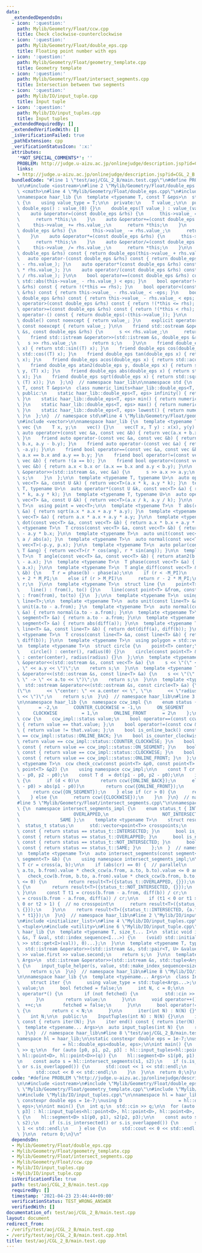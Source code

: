 ```yaml
---
data:
  _extendedDependsOn:
  - icon: ':question:'
    path: Mylib/Geometry/Float/ccw.cpp
    title: Check clockwise-counterclockwise
  - icon: ':question:'
    path: Mylib/Geometry/Float/double_eps.cpp
    title: Floating point number with eps
  - icon: ':question:'
    path: Mylib/Geometry/Float/geometry_template.cpp
    title: Geometry template
  - icon: ':question:'
    path: Mylib/Geometry/Float/intersect_segments.cpp
    title: Intersection between two segments
  - icon: ':question:'
    path: Mylib/IO/input_tuple.cpp
    title: Input tuple
  - icon: ':question:'
    path: Mylib/IO/input_tuples.cpp
    title: Input tuples
  _extendedRequiredBy: []
  _extendedVerifiedWith: []
  _isVerificationFailed: true
  _pathExtension: cpp
  _verificationStatusIcon: ':x:'
  attributes:
    '*NOT_SPECIAL_COMMENTS*': ''
    PROBLEM: http://judge.u-aizu.ac.jp/onlinejudge/description.jsp?id=CGL_2_B
    links:
    - http://judge.u-aizu.ac.jp/onlinejudge/description.jsp?id=CGL_2_B
  bundledCode: "#line 1 \"test/aoj/CGL_2_B/main.test.cpp\"\n#define PROBLEM \"http://judge.u-aizu.ac.jp/onlinejudge/description.jsp?id=CGL_2_B\"\
    \n\n#include <iostream>\n#line 2 \"Mylib/Geometry/Float/double_eps.cpp\"\n#include\
    \ <cmath>\n#line 4 \"Mylib/Geometry/Float/double_eps.cpp\"\n#include <limits>\n\
    \nnamespace haar_lib {\n  template <typename T, const T &eps>\n  struct double_eps\
    \ {\n    using value_type = T;\n\n  private:\n    T value_;\n\n  public:\n   \
    \ double_eps() : value_(0) {}\n    double_eps(T value_) : value_(value_) {}\n\n\
    \    auto &operator=(const double_eps &rhs) {\n      this->value_ = rhs.value_;\n\
    \      return *this;\n    }\n    auto &operator+=(const double_eps &rhs) {\n \
    \     this->value_ += rhs.value_;\n      return *this;\n    }\n    auto &operator-=(const\
    \ double_eps &rhs) {\n      this->value_ -= rhs.value_;\n      return *this;\n\
    \    }\n    auto &operator*=(const double_eps &rhs) {\n      this->value_ *= rhs.value_;\n\
    \      return *this;\n    }\n    auto &operator/=(const double_eps &rhs) {\n \
    \     this->value_ /= rhs.value_;\n      return *this;\n    }\n\n    auto operator+(const\
    \ double_eps &rhs) const { return double_eps(this->value_ + rhs.value_); }\n \
    \   auto operator-(const double_eps &rhs) const { return double_eps(this->value_\
    \ - rhs.value_); }\n    auto operator*(const double_eps &rhs) const { return double_eps(this->value_\
    \ * rhs.value_); }\n    auto operator/(const double_eps &rhs) const { return double_eps(this->value_\
    \ / rhs.value_); }\n\n    bool operator==(const double_eps &rhs) const { return\
    \ std::abs(this->value_ - rhs.value_) < eps; }\n    bool operator!=(const double_eps\
    \ &rhs) const { return !(*this == rhs); }\n    bool operator<(const double_eps\
    \ &rhs) const { return this->value_ - rhs.value_ < -eps; }\n    bool operator<=(const\
    \ double_eps &rhs) const { return this->value_ - rhs.value_ < eps; }\n    bool\
    \ operator>(const double_eps &rhs) const { return !(*this <= rhs); }\n    bool\
    \ operator>=(const double_eps &rhs) const { return !(*this < rhs); }\n\n    auto\
    \ operator-() const { return double_eps(-(this->value_)); }\n\n    explicit operator\
    \ double() const noexcept { return value_; }\n    explicit operator long double()\
    \ const noexcept { return value_; }\n\n    friend std::ostream &operator<<(std::ostream\
    \ &s, const double_eps &rhs) {\n      s << rhs.value_;\n      return s;\n    }\n\
    \    friend std::istream &operator>>(std::istream &s, double_eps &rhs) {\n   \
    \   s >> rhs.value_;\n      return s;\n    }\n\n    friend double_eps sin(double_eps\
    \ x) { return std::sin((T) x); }\n    friend double_eps cos(double_eps x) { return\
    \ std::cos((T) x); }\n    friend double_eps tan(double_eps x) { return std::tan((T)\
    \ x); }\n    friend double_eps acos(double_eps x) { return std::acos((T) x); }\n\
    \    friend double_eps atan2(double_eps y, double_eps x) { return std::atan2((T)\
    \ y, (T) x); }\n    friend double_eps abs(double_eps x) { return std::abs((T)\
    \ x); }\n    friend double_eps sqrt(double_eps x) { return std::sqrt(std::max<T>(0,\
    \ (T) x)); }\n  };\n}  // namespace haar_lib\n\nnamespace std {\n  template <typename\
    \ T, const T &eps>\n  class numeric_limits<haar_lib::double_eps<T, eps>> {\n \
    \ public:\n    static haar_lib::double_eps<T, eps> infinity() { return numeric_limits<T>::infinity();\
    \ }\n    static haar_lib::double_eps<T, eps> min() { return numeric_limits<T>::min();\
    \ }\n    static haar_lib::double_eps<T, eps> max() { return numeric_limits<T>::max();\
    \ }\n    static haar_lib::double_eps<T, eps> lowest() { return numeric_limits<T>::lowest();\
    \ }\n  };\n}  // namespace std\n#line 4 \"Mylib/Geometry/Float/geometry_template.cpp\"\
    \n#include <vector>\n\nnamespace haar_lib {\n  template <typename T>\n  struct\
    \ vec {\n    T x, y;\n    vec() {}\n    vec(T x, T y) : x(x), y(y) {}\n\n    friend\
    \ auto operator+(const vec &a, const vec &b) { return vec(a.x + b.x, a.y + b.y);\
    \ }\n    friend auto operator-(const vec &a, const vec &b) { return vec(a.x -\
    \ b.x, a.y - b.y); }\n    friend auto operator-(const vec &a) { return vec(-a.x,\
    \ -a.y); }\n\n    friend bool operator==(const vec &a, const vec &b) { return\
    \ a.x == b.x and a.y == b.y; }\n    friend bool operator!=(const vec &a, const\
    \ vec &b) { return !(a == b); }\n    friend bool operator<(const vec &a, const\
    \ vec &b) { return a.x < b.x or (a.x == b.x and a.y < b.y); }\n\n    friend std::istream\
    \ &operator>>(std::istream &s, vec &a) {\n      s >> a.x >> a.y;\n      return\
    \ s;\n    }\n  };\n\n  template <typename T, typename U>\n  auto operator*(const\
    \ vec<T> &a, const U &k) { return vec<T>(a.x * k, a.y * k); }\n  template <typename\
    \ T, typename U>\n  auto operator*(const U &k, const vec<T> &a) { return vec<T>(a.x\
    \ * k, a.y * k); }\n  template <typename T, typename U>\n  auto operator/(const\
    \ vec<T> &a, const U &k) { return vec<T>(a.x / k, a.y / k); }\n\n  template <typename\
    \ T>\n  using point = vec<T>;\n\n  template <typename T>\n  T abs(const vec<T>\
    \ &a) { return sqrt(a.x * a.x + a.y * a.y); }\n  template <typename T>\n  T abs_sq(const\
    \ vec<T> &a) { return a.x * a.x + a.y * a.y; }\n\n  template <typename T>\n  T\
    \ dot(const vec<T> &a, const vec<T> &b) { return a.x * b.x + a.y * b.y; }\n  template\
    \ <typename T>\n  T cross(const vec<T> &a, const vec<T> &b) { return a.x * b.y\
    \ - a.y * b.x; }\n\n  template <typename T>\n  auto unit(const vec<T> &a) { return\
    \ a / abs(a); }\n  template <typename T>\n  auto normal(const vec<T> &p) { return\
    \ vec<T>(-p.y, p.x); }\n\n  template <typename T>\n  auto polar(const T &r, const\
    \ T &ang) { return vec<T>(r * cos(ang), r * sin(ang)); }\n\n  template <typename\
    \ T>\n  T angle(const vec<T> &a, const vec<T> &b) { return atan2(b.y - a.y, b.x\
    \ - a.x); }\n  template <typename T>\n  T phase(const vec<T> &a) { return atan2(a.y,\
    \ a.x); }\n\n  template <typename T>\n  T angle_diff(const vec<T> &a, const vec<T>\
    \ &b) {\n    T r = phase(b) - phase(a);\n\n    if (r < -M_PI)\n      return r\
    \ + 2 * M_PI;\n    else if (r > M_PI)\n      return r - 2 * M_PI;\n    return\
    \ r;\n  }\n\n  template <typename T>\n  struct line {\n    point<T> from, to;\n\
    \    line() : from(), to() {}\n    line(const point<T> &from, const point<T> &to)\
    \ : from(from), to(to) {}\n  };\n\n  template <typename T>\n  using segment =\
    \ line<T>;\n\n  template <typename T>\n  auto unit(const line<T> &a) { return\
    \ unit(a.to - a.from); }\n  template <typename T>\n  auto normal(const line<T>\
    \ &a) { return normal(a.to - a.from); }\n\n  template <typename T>\n  auto diff(const\
    \ segment<T> &a) { return a.to - a.from; }\n\n  template <typename T>\n  T abs(const\
    \ segment<T> &a) { return abs(diff(a)); }\n\n  template <typename T>\n  T dot(const\
    \ line<T> &a, const line<T> &b) { return dot(diff(a), diff(b)); }\n  template\
    \ <typename T>\n  T cross(const line<T> &a, const line<T> &b) { return cross(diff(a),\
    \ diff(b)); }\n\n  template <typename T>\n  using polygon = std::vector<point<T>>;\n\
    \n  template <typename T>\n  struct circle {\n    point<T> center;\n    T radius;\n\
    \    circle() : center(), radius(0) {}\n    circle(const point<T> &center, T radius)\
    \ : center(center), radius(radius) {}\n  };\n\n  template <typename T>\n  std::ostream\
    \ &operator<<(std::ostream &s, const vec<T> &a) {\n    s << \"(\" << a.x << \"\
    , \" << a.y << \")\";\n    return s;\n  }\n\n  template <typename T>\n  std::ostream\
    \ &operator<<(std::ostream &s, const line<T> &a) {\n    s << \"(\" << a.from <<\
    \ \" -> \" << a.to << \")\";\n    return s;\n  }\n\n  template <typename T>\n\
    \  std::ostream &operator<<(std::ostream &s, const circle<T> &a) {\n    s << \"\
    (\"\n      << \"center: \" << a.center << \", \"\n      << \"radius: \" << a.radius\
    \ << \")\";\n    return s;\n  }\n}  // namespace haar_lib\n#line 3 \"Mylib/Geometry/Float/ccw.cpp\"\
    \n\nnamespace haar_lib {\n  namespace ccw_impl {\n    enum status {\n      ONLINE_BACK\
    \       = -2,\n      COUNTER_CLOCKWISE = -1,\n      ON_SEGMENT        = 0,\n \
    \     CLOCKWISE         = 1,\n      ONLINE_FRONT      = 2\n    };\n  }\n\n  struct\
    \ ccw {\n    ccw_impl::status value;\n    bool operator==(const ccw &that) const\
    \ { return value == that.value; };\n    bool operator!=(const ccw &that) const\
    \ { return value != that.value; };\n    bool is_online_back() const { return value\
    \ == ccw_impl::status::ONLINE_BACK; }\n    bool is_counter_clockwise() const {\
    \ return value == ccw_impl::status::COUNTER_CLOCKWISE; }\n    bool is_on_segment()\
    \ const { return value == ccw_impl::status::ON_SEGMENT; }\n    bool is_clockwise()\
    \ const { return value == ccw_impl::status::CLOCKWISE; }\n    bool is_online_front()\
    \ const { return value == ccw_impl::status::ONLINE_FRONT; }\n  };\n\n  template\
    \ <typename T>\n  ccw check_ccw(const point<T> &p0, const point<T> &p1, const\
    \ point<T> &p2) {\n    using namespace ccw_impl;\n\n    const T cr = cross(p1\
    \ - p0, p2 - p0);\n    const T d  = dot(p1 - p0, p2 - p0);\n\n    if (cr == 0)\
    \ {\n      if (d < 0)\n        return ccw({ONLINE_BACK});\n      else if (abs(p2\
    \ - p0) > abs(p1 - p0))\n        return ccw({ONLINE_FRONT});\n      else\n   \
    \     return ccw({ON_SEGMENT});\n    } else if (cr > 0) {\n      return ccw({COUNTER_CLOCKWISE});\n\
    \    } else {\n      return ccw({CLOCKWISE});\n    }\n  }\n}  // namespace haar_lib\n\
    #line 5 \"Mylib/Geometry/Float/intersect_segments.cpp\"\n\nnamespace haar_lib\
    \ {\n  namespace intersect_segments_impl {\n    enum status_t { INTERSECTED,\n\
    \                    OVERLAPPED,\n                    NOT_INTERSECTED,\n     \
    \               SAME };\n    template <typename T>\n    struct result {\n    \
    \  status_t status;\n      std::vector<point<T>> crosspoints;\n      bool is_intersected()\
    \ const { return status == status_t::INTERSECTED; }\n      bool is_overlapped()\
    \ const { return status == status_t::OVERLAPPED; }\n      bool is_not_intersected()\
    \ const { return status == status_t::NOT_INTERSECTED; }\n      bool is_same()\
    \ const { return status == status_t::SAME; }\n    };\n  }  // namespace intersect_segments_impl\n\
    \n  template <typename T>\n  auto intersect_segments(const segment<T> &a, const\
    \ segment<T> &b) {\n    using namespace intersect_segments_impl;\n\n    const\
    \ T cr = cross(a, b);\n\n    if (abs(cr) == 0) {  // parallel\n      if (check_ccw(a.from,\
    \ a.to, b.from).value * check_ccw(a.from, a.to, b.to).value <= 0 and\n       \
    \   check_ccw(b.from, b.to, a.from).value * check_ccw(b.from, b.to, a.to).value\
    \ <= 0) {\n        return result<T>({status_t::OVERLAPPED, {}});\n      } else\
    \ {\n        return result<T>({status_t::NOT_INTERSECTED, {}});\n      }\n   \
    \ }\n\n    const T t1 = cross(b.from - a.from, diff(b)) / cr;\n    const T t2\
    \ = cross(b.from - a.from, diff(a)) / cr;\n\n    if (t1 < 0 or t1 > 1 or t2 <\
    \ 0 or t2 > 1) {  // no crosspoint\n      return result<T>({status_t::NOT_INTERSECTED,\
    \ {}});\n    }\n\n    return result<T>({status_t::INTERSECTED, {a.from + diff(a)\
    \ * t1}});\n  }\n}  // namespace haar_lib\n#line 2 \"Mylib/IO/input_tuples.cpp\"\
    \n#include <initializer_list>\n#line 4 \"Mylib/IO/input_tuples.cpp\"\n#include\
    \ <tuple>\n#include <utility>\n#line 6 \"Mylib/IO/input_tuple.cpp\"\n\nnamespace\
    \ haar_lib {\n  template <typename T, size_t... I>\n  static void input_tuple_helper(std::istream\
    \ &s, T &val, std::index_sequence<I...>) {\n    (void) std::initializer_list<int>{(void(s\
    \ >> std::get<I>(val)), 0)...};\n  }\n\n  template <typename T, typename U>\n\
    \  std::istream &operator>>(std::istream &s, std::pair<T, U> &value) {\n    s\
    \ >> value.first >> value.second;\n    return s;\n  }\n\n  template <typename...\
    \ Args>\n  std::istream &operator>>(std::istream &s, std::tuple<Args...> &value)\
    \ {\n    input_tuple_helper(s, value, std::make_index_sequence<sizeof...(Args)>());\n\
    \    return s;\n  }\n}  // namespace haar_lib\n#line 8 \"Mylib/IO/input_tuples.cpp\"\
    \n\nnamespace haar_lib {\n  template <typename... Args>\n  class InputTuples {\n\
    \    struct iter {\n      using value_type = std::tuple<Args...>;\n      value_type\
    \ value;\n      bool fetched = false;\n      int N, c = 0;\n\n      value_type\
    \ operator*() {\n        if (not fetched) {\n          std::cin >> value;\n  \
    \      }\n        return value;\n      }\n\n      void operator++() {\n      \
    \  ++c;\n        fetched = false;\n      }\n\n      bool operator!=(iter &) const\
    \ {\n        return c < N;\n      }\n\n      iter(int N) : N(N) {}\n    };\n\n\
    \    int N;\n\n  public:\n    InputTuples(int N) : N(N) {}\n\n    iter begin()\
    \ const { return iter(N); }\n    iter end() const { return iter(N); }\n  };\n\n\
    \  template <typename... Args>\n  auto input_tuples(int N) {\n    return InputTuples<Args...>(N);\n\
    \  }\n}  // namespace haar_lib\n#line 8 \"test/aoj/CGL_2_B/main.test.cpp\"\n\n\
    namespace hl = haar_lib;\n\nstatic constexpr double eps = 1e-7;\nusing D     \
    \                = hl::double_eps<double, eps>;\n\nint main() {\n  int q;\n  std::cin\
    \ >> q;\n\n  for (auto [p0, p1, p2, p3] : hl::input_tuples<hl::point<D>, hl::point<D>,\
    \ hl::point<D>, hl::point<D>>(q)) {\n    hl::segment<D> s1(p0, p1), s2(p2, p3);\n\
    \n    const auto s = hl::intersect_segments(s1, s2);\n    if (s.is_intersected()\
    \ or s.is_overlapped()) {\n      std::cout << 1 << std::endl;\n    } else {\n\
    \      std::cout << 0 << std::endl;\n    }\n  }\n\n  return 0;\n}\n"
  code: "#define PROBLEM \"http://judge.u-aizu.ac.jp/onlinejudge/description.jsp?id=CGL_2_B\"\
    \n\n#include <iostream>\n#include \"Mylib/Geometry/Float/double_eps.cpp\"\n#include\
    \ \"Mylib/Geometry/Float/geometry_template.cpp\"\n#include \"Mylib/Geometry/Float/intersect_segments.cpp\"\
    \n#include \"Mylib/IO/input_tuples.cpp\"\n\nnamespace hl = haar_lib;\n\nstatic\
    \ constexpr double eps = 1e-7;\nusing D                     = hl::double_eps<double,\
    \ eps>;\n\nint main() {\n  int q;\n  std::cin >> q;\n\n  for (auto [p0, p1, p2,\
    \ p3] : hl::input_tuples<hl::point<D>, hl::point<D>, hl::point<D>, hl::point<D>>(q))\
    \ {\n    hl::segment<D> s1(p0, p1), s2(p2, p3);\n\n    const auto s = hl::intersect_segments(s1,\
    \ s2);\n    if (s.is_intersected() or s.is_overlapped()) {\n      std::cout <<\
    \ 1 << std::endl;\n    } else {\n      std::cout << 0 << std::endl;\n    }\n \
    \ }\n\n  return 0;\n}\n"
  dependsOn:
  - Mylib/Geometry/Float/double_eps.cpp
  - Mylib/Geometry/Float/geometry_template.cpp
  - Mylib/Geometry/Float/intersect_segments.cpp
  - Mylib/Geometry/Float/ccw.cpp
  - Mylib/IO/input_tuples.cpp
  - Mylib/IO/input_tuple.cpp
  isVerificationFile: true
  path: test/aoj/CGL_2_B/main.test.cpp
  requiredBy: []
  timestamp: '2021-04-23 23:44:44+09:00'
  verificationStatus: TEST_WRONG_ANSWER
  verifiedWith: []
documentation_of: test/aoj/CGL_2_B/main.test.cpp
layout: document
redirect_from:
- /verify/test/aoj/CGL_2_B/main.test.cpp
- /verify/test/aoj/CGL_2_B/main.test.cpp.html
title: test/aoj/CGL_2_B/main.test.cpp
---
```

